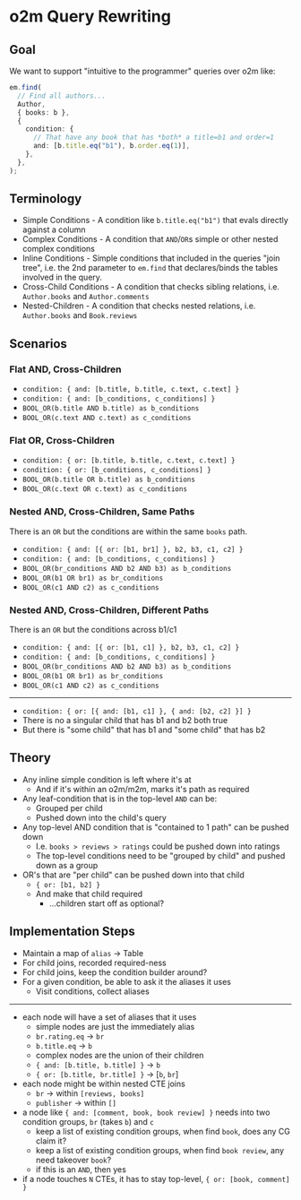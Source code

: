 # o2m Query Rewriting

## Goal

We want to support "intuitive to the programmer" queries over o2m like:

```ts
em.find(
  // Find all authors...
  Author,
  { books: b },
  {
    condition: {
      // That have any book that has *both* a title=b1 and order=1
      and: [b.title.eq("b1"), b.order.eq(1)],
    },
  },
);
```

## Terminology

- Simple Conditions - A condition like `b.title.eq("b1")` that evals directly against a column
- Complex Conditions - A condition that `AND`/`OR`s simple or other nested complex conditions
- Inline Conditions - Simple conditions that included in the queries "join tree", i.e. the 2nd parameter to `em.find` that declares/binds the tables involved in the query.
- Cross-Child Conditions - A condition that checks sibling relations, i.e. `Author.books` and `Author.comments`
- Nested-Children - A condition that checks nested relations, i.e. `Author.books` and `Book.reviews`

## Scenarios

### Flat AND, Cross-Children

- `condition: { and: [b.title, b.title, c.text, c.text] }`
- `condition: { and: [b_conditions, c_conditions] }`
- `BOOL_OR(b.title AND b.title) as b_conditions`
- `BOOL_OR(c.text AND c.text) as c_conditions`

### Flat OR, Cross-Children

- `condition: { or: [b.title, b.title, c.text, c.text] }`
- `condition: { or: [b_conditions, c_conditions] }`
- `BOOL_OR(b.title OR b.title) as b_conditions`
- `BOOL_OR(c.text OR c.text) as c_conditions`

### Nested AND, Cross-Children, Same Paths

There is an `OR` but the conditions are within the same `books` path.

- `condition: { and: [{ or: [b1, br1] }, b2, b3, c1, c2] }`
- `condition: { and: [b_conditions, c_conditions] }`
- `BOOL_OR(br_conditions AND b2 AND b3) as b_conditions`
- `BOOL_OR(b1 OR br1) as br_conditions`
- `BOOL_OR(c1 AND c2) as c_conditions`

### Nested AND, Cross-Children, Different Paths

There is an `OR` but the conditions across b1/c1

- `condition: { and: [{ or: [b1, c1] }, b2, b3, c1, c2] }`
- `condition: { and: [b_conditions, c_conditions] }`
- `BOOL_OR(br_conditions AND b2 AND b3) as b_conditions`
- `BOOL_OR(b1 OR br1) as br_conditions`
- `BOOL_OR(c1 AND c2) as c_conditions`

---

- `condition: { or: [{ and: [b1, c1] }, { and: [b2, c2] }] }`
- There is no a singular child that has b1 and b2 both true
- But there is "some child" that has b1 and "some child" that has b2

## Theory

- Any inline simple condition is left where it's at
  - And if it's within an o2m/m2m, marks it's path as required
- Any leaf-condition that is in the top-level `AND` can be:
  - Grouped per child
  - Pushed down into the child's query
- Any top-level AND condition that is "contained to 1 path" can be pushed down
  - I.e. `books > reviews > ratings` could be pushed down into ratings 
  - The top-level conditions need to be "grouped by child" and pushed down as a group
- OR's that are "per child" can be pushed down into that child
  - `{ or: [b1, b2] }`
  - And make that child required
    - ...children start off as optional?

## Implementation Steps

* Maintain a map of `alias` -> Table
* For child joins, recorded required-ness
* For child joins, keep the condition builder around?
* For a given condition, be able to ask it the aliases it uses
  * Visit conditions, collect aliases 



---

* each node will have a set of aliases that it uses
  - simple nodes are just the immediately alias 
  - `br.rating.eq` -> `br`
  - `b.title.eq` -> `b`
  - complex nodes are the union of their children
  - `{ and: [b.title, b.title] }` -> `b`
  - `{ or: [b.title, br.title] }` -> [`b`, `br`]
* each node might be within nested CTE joins
  * `br` -> within `[reviews, books]`
  * `publisher` -> within `[]`
* a node like `{ and: [comment, book, book review] }` needs into two condition groups, `br` (takes `b`) and `c`
  * keep a list of existing condition groups, when find `book`, does any CG claim it?
  * keep a list of existing condition groups, when find `book review`, any need takeover `book`? 
  * if this is an `AND`, then yes
* if a node touches `N` CTEs, it has to stay top-level, `{ or: [book, comment] }`
